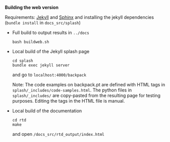 **Building the web version**

Requirements: [Jekyll](https://jekyllrb.com/docs/installation/) and [Sphinx](https://www.sphinx-doc.org/en/1.8/usage/installation.html) 
and installing the jekyll dependencies (`bundle install` in `docs_src/splash`)

- Full build to output results in `../docs`
  ```
  bash buildweb.sh
  ```

- Local build of the Jekyll splash page 
  ```
  cd splash
  bundle exec jekyll server
  ```
  and go to `localhost:4000/backpack`
  
  Note: The code examples on backpack.pt are defined with HTML tags in 
  `splash/_includes/code-samples.html`. 
  The python files in `splash/_includes/` are copy-pasted from the resulting page
  for testing purposes. Editing the tags in the HTML file is manual. 

- Local build of the documentation
  ```
  cd rtd
  make
  ```
  and open `/docs_src/rtd_output/index.html`



